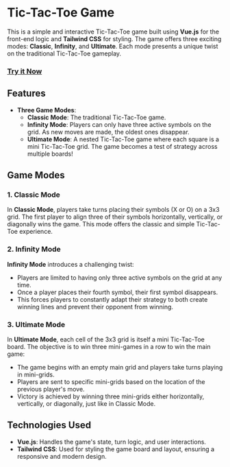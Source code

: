 # Tic-Tac-Toe Game

This is a simple and interactive Tic-Tac-Toe game built using **Vue.js** for the front-end logic and **Tailwind CSS** for styling. The game offers three exciting modes: **Classic**, **Infinity**, and **Ultimate**. Each mode presents a unique twist on the traditional Tic-Tac-Toe gameplay.

### [Try it Now](https://tic-tac-toe-hero.vercel.app/)

## Features

- **Three Game Modes**:
  - **Classic Mode**: The traditional Tic-Tac-Toe game.
  - **Infinity Mode**: Players can only have three active symbols on the grid. As new moves are made, the oldest ones disappear.
  - **Ultimate Mode**: A nested Tic-Tac-Toe game where each square is a mini Tic-Tac-Toe grid. The game becomes a test of strategy across multiple boards!

## Game Modes

### 1. Classic Mode

In **Classic Mode**, players take turns placing their symbols (X or O) on a 3x3 grid. The first player to align three of their symbols horizontally, vertically, or diagonally wins the game. This mode offers the classic and simple Tic-Tac-Toe experience.

### 2. Infinity Mode

**Infinity Mode** introduces a challenging twist:

- Players are limited to having only three active symbols on the grid at any time.
- Once a player places their fourth symbol, their first symbol disappears.
- This forces players to constantly adapt their strategy to both create winning lines and prevent their opponent from winning.

### 3. Ultimate Mode

In **Ultimate Mode**, each cell of the 3x3 grid is itself a mini Tic-Tac-Toe board. The objective is to win three mini-games in a row to win the main game:

- The game begins with an empty main grid and players take turns playing in mini-grids.
- Players are sent to specific mini-grids based on the location of the previous player's move.
- Victory is achieved by winning three mini-grids either horizontally, vertically, or diagonally, just like in Classic Mode.




## Technologies Used

- **Vue.js**: Handles the game's state, turn logic, and user interactions.
- **Tailwind CSS**: Used for styling the game board and layout, ensuring a responsive and modern design.
